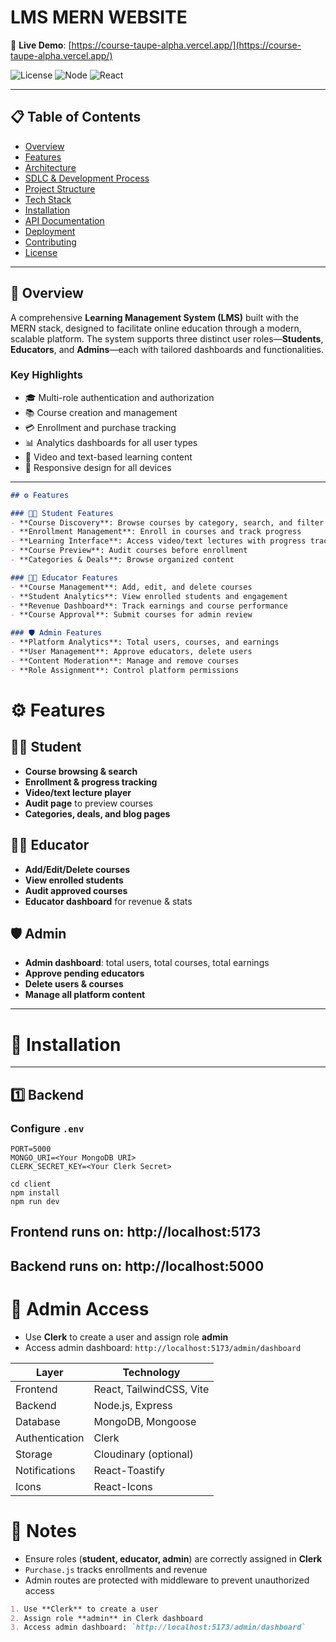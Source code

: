 # LMS MERN WEBSITE

🔗 **Live Demo**: [https://course-taupe-alpha.vercel.app/](https://course-taupe-alpha.vercel.app/)

![License](https://img.shields.io/badge/license-MIT-blue.svg)
![Node](https://img.shields.io/badge/node-%3E%3D16.0.0-brightgreen)
![React](https://img.shields.io/badge/react-18.x-61dafb)

---

## 📋 Table of Contents

- [Overview](#-overview)
- [Features](#️-features)
- [Architecture](#-architecture)
- [SDLC & Development Process](#-sdlc--development-process)
- [Project Structure](#-project-structure)
- [Tech Stack](#-tech-stack)
- [Installation](#-installation)
- [API Documentation](#-api-documentation)
- [Deployment](#-deployment)
- [Contributing](#-contributing)
- [License](#-license)

---

## 🎯 Overview

A comprehensive **Learning Management System (LMS)** built with the MERN stack, designed to facilitate online education through a modern, scalable platform. The system supports three distinct user roles—**Students**, **Educators**, and **Admins**—each with tailored dashboards and functionalities.

### Key Highlights
- 🎓 Multi-role authentication and authorization
- 📚 Course creation and management
- 💳 Enrollment and purchase tracking
- 📊 Analytics dashboards for all user types
- 🎥 Video and text-based learning content
- 📱 Responsive design for all devices

---

```markdown
## ⚙️ Features

### 👩‍🎓 Student Features
- **Course Discovery**: Browse courses by category, search, and filter
- **Enrollment Management**: Enroll in courses and track progress
- **Learning Interface**: Access video/text lectures with progress tracking
- **Course Preview**: Audit courses before enrollment
- **Categories & Deals**: Browse organized content

### 👨‍🏫 Educator Features
- **Course Management**: Add, edit, and delete courses
- **Student Analytics**: View enrolled students and engagement
- **Revenue Dashboard**: Track earnings and course performance
- **Course Approval**: Submit courses for admin review

### 🛡 Admin Features
- **Platform Analytics**: Total users, courses, and earnings
- **User Management**: Approve educators, delete users
- **Content Moderation**: Manage and remove courses
- **Role Assignment**: Control platform permissions

```

# ⚙️ Features

## 👩‍🎓 Student
- **Course browsing & search**
- **Enrollment & progress tracking**
- **Video/text lecture player**
- **Audit page** to preview courses
- **Categories, deals, and blog pages**

## 👨‍🏫 Educator
- **Add/Edit/Delete courses**
- **View enrolled students**
- **Audit approved courses**
- **Educator dashboard** for revenue & stats

## 🛡 Admin
- **Admin dashboard**: total users, total courses, total earnings
- **Approve pending educators**
- **Delete users & courses**
- **Manage all platform content**

---

# 🚀 Installation

---

## 1️⃣ Backend

### Configure `.env`

```env
PORT=5000
MONGO_URI=<Your MongoDB URI>
CLERK_SECRET_KEY=<Your Clerk Secret>

cd client
npm install
npm run dev
```

## Frontend runs on: http://localhost:5173

## Backend runs on: http://localhost:5000


# 🔑 Admin Access

- Use **Clerk** to create a user and assign role **admin**
- Access admin dashboard: `http://localhost:5173/admin/dashboard`
  
| Layer          | Technology               |
| -------------- | ------------------------ |
| Frontend       | React, TailwindCSS, Vite |
| Backend        | Node.js, Express         |
| Database       | MongoDB, Mongoose        |
| Authentication | Clerk                    |
| Storage        | Cloudinary (optional)    |
| Notifications  | React-Toastify           |
| Icons          | React-Icons              |


# 📌 Notes

- Ensure roles (**student, educator, admin**) are correctly assigned in **Clerk**
- `Purchase.js` tracks enrollments and revenue
- Admin routes are protected with middleware to prevent unauthorized access

```markdown
1. Use **Clerk** to create a user
2. Assign role **admin** in Clerk dashboard
3. Access admin dashboard: `http://localhost:5173/admin/dashboard`
